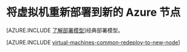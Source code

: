 <!-- ARM -->

<properties 
	pageTitle="重新部署虚拟机 | Azure" 
	description="说明如何通过重新部署虚拟机来缓解 SSH 连接问题。" 
	services="virtual-machines" 
	documentationCenter="virtual-machines" 
	authors="dsk-2015" 
	manager="timlt"
	tags="azure-resource-manager,top-support-issue" 
/>
	

<tags
	ms.service="virtual-machines"
	ms.date="03/02/2016"
	wacn.date="06/07/2016"/>


# 将虚拟机重新部署到新的 Azure 节点

[AZURE.INCLUDE [了解部署模型](../includes/learn-about-deployment-models-rm-include.md)]经典部署模型。

[AZURE.INCLUDE [virtual-machines-common-redeploy-to-new-node](../includes/virtual-machines-common-redeploy-to-new-node.md)]

<!---HONumber=Mooncake_0418_2016-->